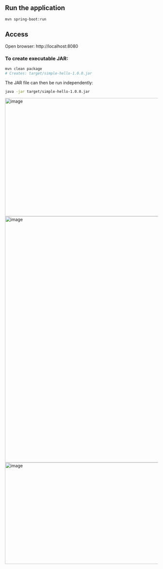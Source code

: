 ## Run the application
```bash
mvn spring-boot:run
```

## Access
Open browser: http://localhost:8080

### To create executable JAR:
```bash
mvn clean package
# Creates: target/simple-hello-1.0.0.jar
```

The JAR file can then be run independently:
```bash
java -jar target/simple-hello-1.0.0.jar
```

<img width="1600" height="389" alt="image" src="https://github.com/user-attachments/assets/cc696137-f89d-40d1-ae2d-7cd31dcdf773" />
<img width="1600" height="810" alt="image" src="https://github.com/user-attachments/assets/e3d65a0d-5ed2-48f1-9321-fbcb1e64ee81" />
<img width="1600" height="334" alt="image" src="https://github.com/user-attachments/assets/6811c941-50f3-4d5c-82cf-9360d8c560a2" />


